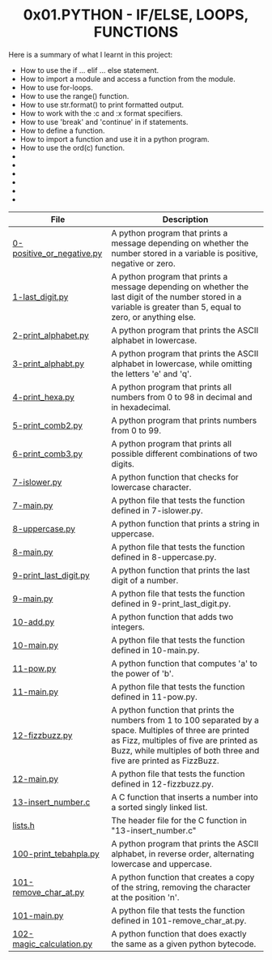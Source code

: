 <h1 align="center" id="top">0x01.PYTHON - IF/ELSE, LOOPS, FUNCTIONS</h1>
Here is a summary of what I learnt in this project: 
<ul>
<li>How to use the if ... elif ... else statement.</li>
<li>How to import a module and access a function from the module.</li>
<li>How to use for-loops.</li>
<li>How to use the range() function.</li>
<li>How to use str.format() to print formatted output.</li>
<li>How to work with the :c and :x format specifiers.</li>
<li>How to use 'break' and 'continue' in if statements.</li>
<li>How to define a function.</li>
<li>How to import a function and use it in a python program.</li>
<li>How to use the ord(c) function.</li>
<li></li>
<li></li>
<li></li>
<li></li>
<li></li>
<li></li>
</ul>

|File|Description|
|---|---|
|[0-positive_or_negative.py](https://github.com/GM-Samuelstein/alx-higher_level_programming/blob/master/0x01-python-if_else_loops_functions/0-positive_or_negative.py)|A python program that prints a message depending on whether the number stored in a variable is positive, negative or zero.|
|[1-last_digit.py](https://github.com/GM-Samuelstein/alx-higher_level_programming/blob/master/0x01-python-if_else_loops_functions/1-last_digit.py)|A python program that prints a message depending on whether the last digit of the number stored in a variable is greater than 5, equal to zero, or anything else.|
|[2-print_alphabet.py](https://github.com/GM-Samuelstein/alx-higher_level_programming/blob/master/0x01-python-if_else_loops_functions/2-print_alphabet.py)|A python program that prints the ASCII alphabet in lowercase.|
|[3-print_alphabt.py](https://github.com/GM-Samuelstein/alx-higher_level_programming/blob/master/0x01-python-if_else_loops_functions/3-print_alphabt.py)|A python program that prints the ASCII alphabet in lowercase, while omitting the letters 'e' and 'q'.|
|[4-print_hexa.py](https://github.com/GM-Samuelstein/alx-higher_level_programming/blob/master/0x01-python-if_else_loops_functions/4-print_hexa.py)|A python program that prints all numbers from 0 to 98 in decimal and in hexadecimal.|
|[5-print_comb2.py](https://github.com/GM-Samuelstein/alx-higher_level_programming/blob/master/0x01-python-if_else_loops_functions/5-print_comb2.py)|A python program that prints numbers from 0 to 99.|
|[6-print_comb3.py](https://github.com/GM-Samuelstein/alx-higher_level_programming/blob/master/0x01-python-if_else_loops_functions/6-print_comb3.py)|A python program that prints all possible different combinations of two digits.|
|[7-islower.py](https://github.com/GM-Samuelstein/alx-higher_level_programming/blob/master/0x01-python-if_else_loops_functions/7-islower.py)|A python function that checks for lowercase character.|
|[7-main.py](https://github.com/GM-Samuelstein/alx-higher_level_programming/blob/master/0x01-python-if_else_loops_functions/7-main.py)|A python file that tests the function defined in 7-islower.py.|
|[8-uppercase.py](https://github.com/GM-Samuelstein/alx-higher_level_programming/blob/master/0x01-python-if_else_loops_functions/8-uppercase.py)|A python function that prints a string in uppercase.|
|[8-main.py](https://github.com/GM-Samuelstein/alx-higher_level_programming/blob/master/0x01-python-if_else_loops_functions/8-main.py)|A python file that tests the function defined in 8-uppercase.py.|
|[9-print_last_digit.py](https://github.com/GM-Samuelstein/alx-higher_level_programming/blob/master/0x01-python-if_else_loops_functions/9-print_last_digit.py)|A python function that prints the last digit of a number.|
|[9-main.py](https://github.com/GM-Samuelstein/alx-higher_level_programming/blob/master/0x01-python-if_else_loops_functions/9-main.py)|A python file that tests the function defined in 9-print_last_digit.py.|
|[10-add.py](https://github.com/GM-Samuelstein/alx-higher_level_programming/blob/master/0x01-python-if_else_loops_functions/10-add.py)|A python function that adds two integers.|
|[10-main.py](https://github.com/GM-Samuelstein/alx-higher_level_programming/blob/master/0x01-python-if_else_loops_functions/10-main.py)|A python file that tests the function defined in 10-main.py.|
|[11-pow.py](https://github.com/GM-Samuelstein/alx-higher_level_programming/blob/master/0x01-python-if_else_loops_functions/11-pow.py)|A python function that computes 'a' to the power of 'b'.|
|[11-main.py](https://github.com/GM-Samuelstein/alx-higher_level_programming/blob/master/0x01-python-if_else_loops_functions/11-main.py)|A python file that tests the function defined in 11-pow.py.|
|[12-fizzbuzz.py](https://github.com/GM-Samuelstein/alx-higher_level_programming/blob/master/0x01-python-if_else_loops_functions/12-fizzbuzz.py)|A python function that prints the numbers from 1 to 100 separated by a space. Multiples of three are printed as Fizz, multiples of five are printed as Buzz, while multiples of both three and five are printed as FizzBuzz.|
|[12-main.py](https://github.com/GM-Samuelstein/alx-higher_level_programming/blob/master/0x01-python-if_else_loops_functions/12-main.py)|A python file that tests the function defined in 12-fizzbuzz.py.|
|[13-insert_number.c](https://github.com/GM-Samuelstein/alx-higher_level_programming/blob/master/0x01-python-if_else_loops_functions/13-insert_number.c)|A C function that inserts a number into a sorted singly linked list.|
|[lists.h](https://github.com/GM-Samuelstein/alx-higher_level_programming/blob/master/0x01-python-if_else_loops_functions/lists.h)|The header file for the C function in "13-insert_number.c"|
|[100-print_tebahpla.py](https://github.com/GM-Samuelstein/alx-higher_level_programming/blob/master/0x01-python-if_else_loops_functions/100-print_tebahpla.py)|A python program that prints the ASCII alphabet, in reverse order, alternating lowercase and uppercase.|
|[101-remove_char_at.py](https://github.com/GM-Samuelstein/alx-higher_level_programming/blob/master/0x01-python-if_else_loops_functions/101-remove_char_at.py)|A python function that creates a copy of the string, removing the character at the position 'n'.|
|[101-main.py](https://github.com/GM-Samuelstein/alx-higher_level_programming/blob/master/0x01-python-if_else_loops_functions/101-main.py)|A python file that tests the function defined in 101-remove_char_at.py.|
|[102-magic_calculation.py](https://github.com/GM-Samuelstein/alx-higher_level_programming/blob/master/0x01-python-if_else_loops_functions/102-magic_calculation.py)|A python function that does exactly the same as a given python bytecode.|
